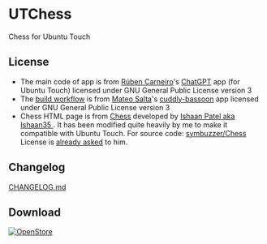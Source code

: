 # UTChess  
Chess for Ubuntu Touch

## License
- The main code of app is from [Rúben Carneiro](https://gitlab.com/rubencarneiro)'s [ChatGPT](https://gitlab.com/rubencarneiro/ChatGPT) app (for Ubuntu Touch) licensed under GNU General Public License version 3
- The [build workflow](https://github.com/symbuzzer/utchess/blob/master/.github/workflows/clickable.yml) is from [Mateo Salta](https://github.com/mateosalta)'s [cuddly-bassoon](https://github.com/mateosalta/cuddly-bassoon) app licensed under GNU General Public License version 3
- Chess HTML page is from [Chess](https://github.com/Ishaan35/Chess) developed by [Ishaan Patel aka Ishaan35 ](https://github.com/Ishaan35). It has been modified quite heavily by me to make it compatible with Ubuntu Touch. For source code: [symbuzzer/Chess](https://github.com/symbuzzer/Chess) License is [already asked](https://github.com/Ishaan35/Chess/issues/2) to him.

## Changelog
[CHANGELOG.md](https://github.com/symbuzzer/utchess/blob/main/CHANGELOG.md)

## Download
[![OpenStore](https://open-store.io/badges/en_US.png)](https://open-store.io/app/utchess.symbuzzer)
